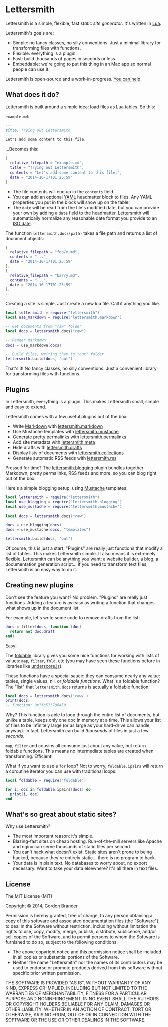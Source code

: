 Lettersmith
===========

Lettersmith is a simple, flexible, fast  _static site generator_. It's written in [Lua](http://lua.org).

Lettersmith's goals are:

- Simple: no fancy classes, no silly conventions. Just a minimal library for transforming files with functions.
- Flexible: everything is a plugin.
- Fast: build thousands of pages in seconds or less.
- Embeddable: we're going to put this thing in an Mac app so normal people can use it.

Lettersmith is open-source and a work-in-progress. [You can help](https://github.com/gordonbrander/lettersmith/issues).


What does it do?
----------------

Lettersmith is built around a simple idea: load files as Lua tables. So this:

`example.md`:

```markdown
---
title: Trying out Lettersmith
---
Let's add some content to this file.
```

...Becomes this:

```lua
{
  relative_filepath = "example.md",
  title = "Trying out Lettersmith",
  contents = "Let's add some content to this file.",
  date = "2014-10-17T01:25:59"
}
```

- The file contents will end up in the `contents` field.
- You can add an optional [YAML](yaml.org) headmatter block to files. Any YAML properties you put in the block will show up on the table!
- The `date` will be read from the file's modified date, but you can provide your own by adding a `date` field to the headmatter. Lettersmith will automatically normalize any reasonable date format you provide to an [ISO date](https://en.wikipedia.org/wiki/ISO_8601).

The function `lettersmith.docs(path)` takes a file path and returns a list of document objects:

```lua
{
  relative_filepath = "foo/x.md",
  contents = "...",
  date = "2014-10-17T01:25:59"
},
{
  relative_filepath = "bar/y.md",
  contents = "...",
  date = "2014-10-17T01:25:59"
},
...
```

Creating a site is simple. Just create a new lua file. Call it anything you like.

```lua
local lettersmith = require("lettersmith")
local use_markdown = require("lettersmith.markdown")

-- Get documents from "raw" folder
local docs = lettersmith.docs("raw")

-- Render markdown
docs = use_markdown(docs)

-- Build files, writing them to "out" folder
lettersmith.build(docs, "out")
```

That's it! No fancy classes, no silly conventions. Just a convenient library for transforming files with functions.


Plugins
-------

In Lettersmith, everything is a plugin. This makes Lettersmith small, simple and easy to extend.

Lettersmith comes with a few useful plugins out of the box:

* Write [Markdown](http://daringfireball.net/projects/markdown/) with [lettersmith.markdown](https://github.com/gordonbrander/lettersmith/blob/master/lettersmith_markdown.lua)
* Use Mustache templates with [lettersmith.mustache](https://github.com/gordonbrander/lettersmith/blob/master/lettersmith_mustache.lua)
* Generate pretty permalinks with [lettersmith.permalinks](https://github.com/gordonbrander/lettersmith/blob/master/lettersmith_permalinks.lua)
* Add site metadata with [lettersmith.meta](https://github.com/gordonbrander/lettersmith/blob/master/lettersmith_meta.lua)
* Hide drafts with [lettersmith.drafts](https://github.com/gordonbrander/lettersmith/blob/master/lettersmith_drafts.lua)
* Display lists of documents with [lettersmith.collections](https://github.com/gordonbrander/lettersmith/blob/master/lettersmith_collections.lua)
* Generate automatic RSS feeds with [lettersmith.rss](https://github.com/gordonbrander/lettersmith/blob/master/lettersmith_rss.lua)

Pressed for time? The [lettersmith.blogging](https://github.com/gordonbrander/lettersmith/blob/master/lettersmith_blogging.lua) plugin bundles together Markdown, pretty permalinks, RSS feeds and more, so you can blog right out of the box.

Here's a simple blogging setup, using [Mustache](https://mustache.github.io/) templates:

```lua
local lettersmith = require("lettersmith")
local use_blogging = require("lettersmith.blogging")
local use_mustache = require("lettersmith.mustache")

local docs = lettersmith.docs("raw")

docs = use_blogging(docs)
docs = use_mustache(docs, "templates")

lettersmith.build(docs, "out")
```

Of course, this is just a start. "Plugins" are really just functions that modify a list of tables. This makes Lettersmith simple. It also means it is extremely flexible. Lettersmith can be anything you want: a website builder, a blog, a documentation generation script... If you need to transform text files, Lettersmith is an easy way to do it.


Creating new plugins
--------------------

Don't see the feature you want? No problem. "Plugins" are really just functions. Adding a feature is as easy as writing a function that changes what shows up in the document list.

For example, let's write some code to remove drafts from the list:

```lua
docs = filter(docs, function (doc)
  return not doc.draft
end)
```

Easy!

The [foldable](https://github.com/gordonbrander/lettersmith/blob/master/foldable.lua) library gives you some nice functions for working with lists of values: `map`, `filter`, `fold`, etc (you may have seen these functions before in libraries like [underscore.js][u1]).

[u1]: http://underscorejs.org/

These functions have a special sauce: they can consume nearly any value: tables, single values, nil, or _foldable functions_. What is a foldable function? The "list" that `lettersmith.docs` returns is actually a foldable function:

```lua
local docs = lettersmith.docs('raw/')
print(docs)
-- function: 0x7fc573700450
```

Why? This function is able to loop through the entire list of documents, but unlike a table, keeps only one doc in memory at a time. This allows your list of files to be infinitely large (or as large as your hard-drive can handle, anyway). In fact, Lettersmith can build _thousands_ of files in just a few _seconds_.

`map`, `filter` and cousins all consume just about any value, but return foldable functions. This means no intermediate tables are created when transforming. Efficient!

What if you want to use a `for` loop? Not to worry, `foldable.ipairs` will return a coroutine iterator you can use with traditional loops:

```lua
local foldable = require("foldable")

for i, doc in foldable.ipairs(docs) do
  print(i, doc)
end
```


What's so great about static sites?
-----------------------------------

Why use Lettersmith?

- The most important reason: it's simple.
- Blazing-fast sites on cheap hosting. Run-of-the-mill servers like Apache and nginx can serve thousands of static files per second.
- You can't hack what doesn't exist. Static sites aren't prone to being hacked, because they're entirely static... there is no program to hack.
- Your data is in plain text. No databases to worry about, no export necessary. Want to take your data elsewhere? It's all there in text files.


License
-------

The MIT License (MIT)

Copyright &copy; 2014, Gordon Brander

Permission is hereby granted, free of charge, to any person obtaining a copy of this software and associated documentation files (the "Software"), to deal in the Software without restriction, including without limitation the rights to use, copy, modify, merge, publish, distribute, sublicense, and/or sell copies of the Software, and to permit persons to whom the Software is furnished to do so, subject to the following conditions:

- The above copyright notice and this permission notice shall be included in all copies or substantial portions of the Software.
- Neither the name "Lettersmith" nor the names of its contributors may be used to endorse or promote products derived from this software without specific prior written permission.

THE SOFTWARE IS PROVIDED "AS IS", WITHOUT WARRANTY OF ANY KIND, EXPRESS OR IMPLIED, INCLUDING BUT NOT LIMITED TO THE WARRANTIES OF MERCHANTABILITY, FITNESS FOR A PARTICULAR PURPOSE AND NONINFRINGEMENT. IN NO EVENT SHALL THE AUTHORS OR COPYRIGHT HOLDERS BE LIABLE FOR ANY CLAIM, DAMAGES OR OTHER LIABILITY, WHETHER IN AN ACTION OF CONTRACT, TORT OR OTHERWISE, ARISING FROM, OUT OF OR IN CONNECTION WITH THE SOFTWARE OR THE USE OR OTHER DEALINGS IN THE SOFTWARE.
